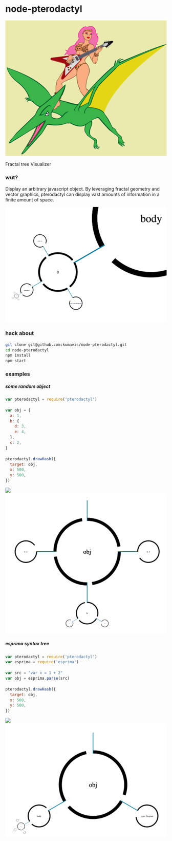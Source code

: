 node-pterodactyl
================
![node-pterodactyl][logo]

Fractal tree Visualizer

### wut?

Display an arbitrary javascript object.
By leveraging fractal geometry and vector graphics,
pterodactyl can display vast amounts of information in a finite amount of space.

![screen shot][ss0]

### hack about

```bash
git clone git@github.com:kumavis/node-pterodactyl.git
cd node-pterodactyl
npm install
npm start
```

### examples

##### some random object

```javascript
var pterodactyl = require('pterodactyl')

var obj = {
  a: 1,
  b: {
    d: 3,
    e: 4,
  },
  c: 2,
}

pterodactyl.drawHash({
  target: obj,
  x: 500,
  y: 500,
})
```
<a class="requirebin-link" target="_blank" href="http://requirebin.com/?gist=6396863"><img src="http://requirebin.com/badge.png"></a>
![screen shot][ss2]

##### esprima syntax tree

```javascript
var pterodactyl = require('pterodactyl')
var esprima = require('esprima')

var src = "var x = 1 + 2"
var obj = esprima.parse(src)

pterodactyl.drawHash({
  target: obj,
  x: 500,
  y: 500,
})
```
<a class="requirebin-link" target="_blank" href="http://requirebin.com/?gist=6396884"><img src="http://requirebin.com/badge.png"></a>
![screen shot][ss1]


[logo]: https://github.com/kumavis/node-pterodactyl/raw/master/www/logo.png "node-pterodactyl logo"
[ss0]: https://github.com/kumavis/node-pterodactyl/raw/master/www/ScreenShot0.png "node-pterodactyl screenshot"
[ss1]: https://github.com/kumavis/node-pterodactyl/raw/master/www/ScreenShot1.png "node-pterodactyl screenshot"
[ss2]: https://github.com/kumavis/node-pterodactyl/raw/master/www/ScreenShot2.png "node-pterodactyl screenshot"
